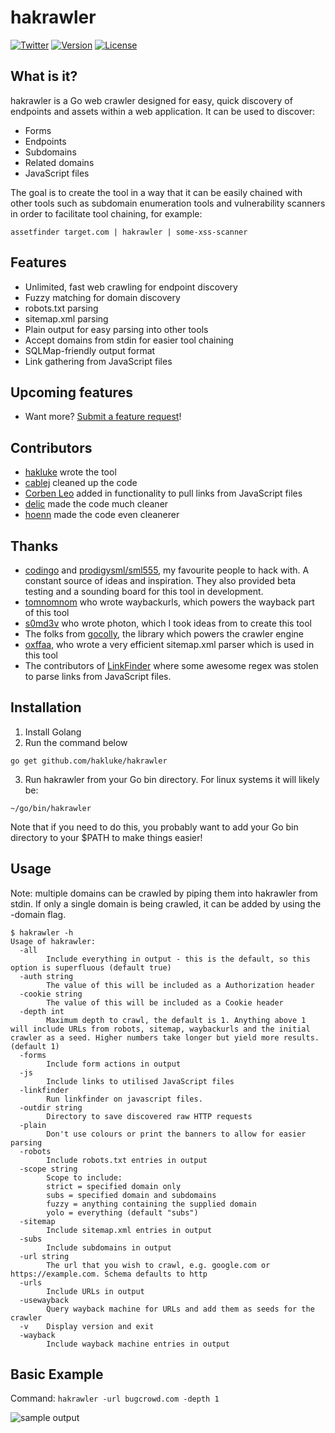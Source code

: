 # hakrawler

[![Twitter](https://img.shields.io/badge/twitter-@hakluke_-blue.svg)](https://twitter.com/hakluke)
[![Version](https://img.shields.io/badge/version-beta10-blue.svg)](https://github.com/hakluke/hakrawler)
[![License](https://img.shields.io/badge/license-MIT-_red.svg)](https://www.gnu.org/licenses/gpl-3.0.en.html)  

## What is it?

hakrawler is a Go web crawler designed for easy, quick discovery of endpoints and assets within a web application. It can be used to discover:

- Forms
- Endpoints
- Subdomains
- Related domains
- JavaScript files

The goal is to create the tool in a way that it can be easily chained with other tools such as subdomain enumeration tools and vulnerability scanners in order to facilitate tool chaining, for example:

```
assetfinder target.com | hakrawler | some-xss-scanner
```

## Features

- Unlimited, fast web crawling for endpoint discovery
- Fuzzy matching for domain discovery
- robots.txt parsing
- sitemap.xml parsing
- Plain output for easy parsing into other tools
- Accept domains from stdin for easier tool chaining
- SQLMap-friendly output format
- Link gathering from JavaScript files

## Upcoming features

- Want more? [Submit a feature request](https://github.com/hakluke/hakrawler/issues/new)!

## Contributors
- [hakluke](https://twitter.com/hakluke) wrote the tool
- [cablej](https://cablej.io/) cleaned up the code
- [Corben Leo](https://github.com/lc) added in functionality to pull links from JavaScript files
- [delic](https://github.com/delic) made the code much cleaner
- [hoenn](https://github.com/hoenn) made the code even cleanerer

## Thanks

- [codingo](https://twitter.com/codingo_) and [prodigysml/sml555](https://twitter.com/sml555_), my favourite people to hack with. A constant source of ideas and inspiration. They also provided beta testing and a sounding board for this tool in development.
- [tomnomnom](https://twitter.com/tomnomnom) who wrote waybackurls, which powers the wayback part of this tool
- [s0md3v](https://twitter.com/s0md3v) who wrote photon, which I took ideas from to create this tool
- The folks from [gocolly](https://github.com/gocolly/colly), the library which powers the crawler engine
- [oxffaa](https://github.com/oxffaa/), who wrote a very efficient sitemap.xml parser which is used in this tool
- The contributors of [LinkFinder](https://github.com/GerbenJavado/LinkFinder) where some awesome regex was stolen to parse links from JavaScript files.

## Installation
1. Install Golang
2. Run the command below
```
go get github.com/hakluke/hakrawler
```
3. Run hakrawler from your Go bin directory. For linux systems it will likely be:
```
~/go/bin/hakrawler
```
Note that if you need to do this, you probably want to add your Go bin directory to your $PATH to make things easier!

## Usage
Note: multiple domains can be crawled by piping them into hakrawler from stdin. If only a single domain is being crawled, it can be added by using the -domain flag.
```
$ hakrawler -h
Usage of hakrawler:
  -all
    	Include everything in output - this is the default, so this option is superfluous (default true)
  -auth string
    	The value of this will be included as a Authorization header
  -cookie string
    	The value of this will be included as a Cookie header
  -depth int
    	Maximum depth to crawl, the default is 1. Anything above 1 will include URLs from robots, sitemap, waybackurls and the initial crawler as a seed. Higher numbers take longer but yield more results. (default 1)
  -forms
    	Include form actions in output
  -js
    	Include links to utilised JavaScript files
  -linkfinder
    	Run linkfinder on javascript files.
  -outdir string
    	Directory to save discovered raw HTTP requests
  -plain
    	Don't use colours or print the banners to allow for easier parsing
  -robots
    	Include robots.txt entries in output
  -scope string
    	Scope to include:
    	strict = specified domain only
    	subs = specified domain and subdomains
    	fuzzy = anything containing the supplied domain
    	yolo = everything (default "subs")
  -sitemap
    	Include sitemap.xml entries in output
  -subs
    	Include subdomains in output
  -url string
    	The url that you wish to crawl, e.g. google.com or https://example.com. Schema defaults to http
  -urls
    	Include URLs in output
  -usewayback
    	Query wayback machine for URLs and add them as seeds for the crawler
  -v	Display version and exit
  -wayback
    	Include wayback machine entries in output
```

## Basic Example

Command: `hakrawler -url bugcrowd.com -depth 1`

![sample output](./hakrawler-output-sample.png)
